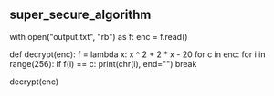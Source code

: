 ## super_secure_algorithm

with open("output.txt", "rb") as f:
    enc = f.read()

def decrypt(enc):
    f = lambda x: x ^ 2 + 2 * x - 20
    for c in enc:
        for i in range(256):
            if f(i) == c:
                print(chr(i), end="")
                break

decrypt(enc)
